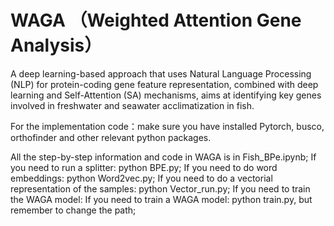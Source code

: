 # WAGA （Weighted Attention Gene Analysis）
A deep learning-based approach that uses Natural Language Processing (NLP) for protein-coding gene feature representation, combined with deep learning and Self-Attention (SA) mechanisms, aims at identifying key genes involved in freshwater and seawater acclimatization in fish.

For the implementation code：make sure you have installed Pytorch, busco, orthofinder and other relevant python packages.


All the step-by-step information and code in WAGA is in Fish_BPe.ipynb; 
If you need to run a splitter: python BPE.py; 
If you need to do word embeddings: python Word2vec.py; 
If you need to do a vectorial representation of the samples: python Vector_run.py; 
If you need to train the WAGA model: If you need to train a WAGA model: python train.py, but remember to change the path;

